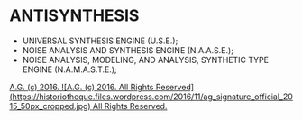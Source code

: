 ANTISYNTHESIS
=============
* UNIVERSAL SYNTHESIS ENGINE (U.S.E.);
* NOISE ANALYSIS AND SYNTHESIS ENGINE (N.A.A.S.E.);
* NOISE ANALYSIS, MODELING, AND ANALYSIS, SYNTHETIC TYPE ENGINE (N.A.M.A.S.T.E.);

[A.G. (c) 2016. ![A.G. (c) 2016. All Rights Reserved]
(https://historiotheque.files.wordpress.com/2016/11/ag_signature_official_2015_50px_cropped.jpg) All Rights Reserved.](http://alexgagnon.com)
